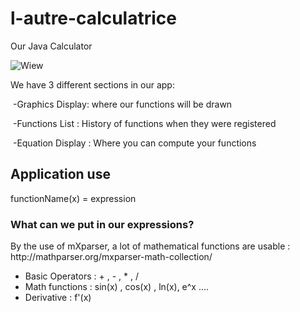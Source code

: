 # l-autre-calculatrice

Our Java Calculator

![Wiew](D:\JavaWorkspace\l-autre-calculatrice\Untitled.png)

We have 3 different sections in our app:

​	-Graphics Display: where our functions will be drawn

​	-Functions List : History of functions when they were registered

​	-Equation Display : Where you can compute your functions

<h2>Application use</h2>
functionName(x) = expression

<h3>What can we put in our expressions?</h3>
By the use of mXparser, a lot of mathematical functions are usable :  http://mathparser.org/mxparser-math-collection/ 

- Basic Operators : + , - , * , /
- Math functions : sin(x) , cos(x) , ln(x), e^x ....
- Derivative : f'(x)